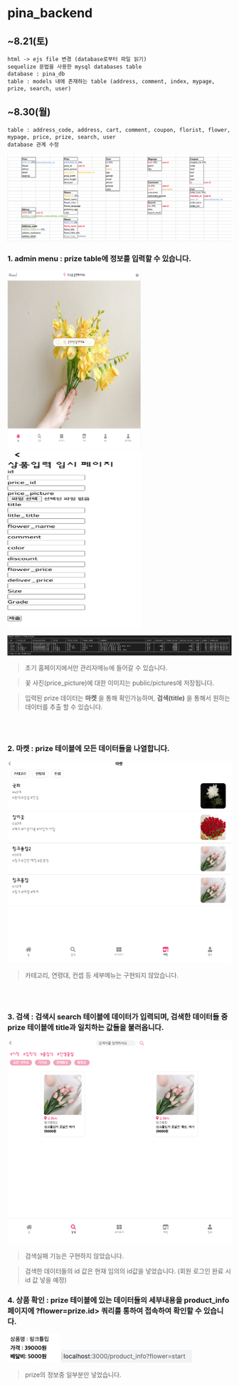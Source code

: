 # pina_backend

## ~8.21(토) 
    html -> ejs file 변경 (database로부터 파일 읽기)
    sequelize 문법을 사용한 mysql databases table
    database : pina_db
    table : models 내에 존재하는 table (address, comment, index, mypage, prize, search, user)

## ~8.30(월)
    table : address_code, address, cart, comment, coupon, florist, flower, mypage, price, prize, search, user
    database 관계 수정
![Alt text](./img/modeltables.png)
    



### 1. __admin menu__ : prize table에 정보를 입력할 수 있습니다.

<img src="./img/admin1.png" width="300px" height="400px"></img>
<img src="./img/admin2.png" width="300px" height="400px"></img>

![Alt text](./img/admin3.png)

> 초기 홈페이지에서만 관리자메뉴에 들어갈 수 있습니다.

> 꽃 사진(price_picture)에 대한 이미지는 public/pictures에 저장됩니다.

> 입력된 prize 데이터는 __마켓__ 을 통해 확인가능하며, __검색(title)__ 을 통해서 원하는 데이터를 추출 할 수 있습니다.

<br>
<br>

### 2. __마켓__ : prize 테이블에 모든 데이터들을 나열합니다.

![Alt text](./img/market.png)

> 카테고리, 연령대, 컨셉 등 세부메뉴는 구현되지 않았습니다.

<br>
<br>

### 3. __검색__ : 검색시 search 테이블에 데이터가 입력되며, 검색한 데이터들 중 prize 테이블에 title과 일치하는 값들을 불러옵니다.

![Alt text](./img/pink.png)

> 검색실패 기능은 구현하지 않았습니다.

> 검색한 데이터들의 id 값은 현재 임의의 id값을 넣었습니다. (회원 로그인 완료 시 id 값 넣을 예정)

### 4. __상품 확인__ : prize 테이블에 있는 데이터들의 세부내용을 product_info 페이지에 ?flower=prize.id> 쿼리를 통하여 접속하여 확인할 수 있습니다.

![Alt text](./img/pdtest1.png)
![Alt text](./img/pdtest2.png)

> prize의 정보중 일부분만 넣었습니다.
